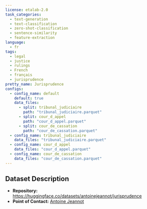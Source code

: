 ```yaml
---
license: etalab-2.0
task_categories:
  - text-generation
  - text-classification
  - zero-shot-classification
  - sentence-similarity
  - feature-extraction
language:
  - fr
tags:
  - legal
  - justice
  - rulings
  - French
  - français
  - jurisprudence
pretty_name: Jurisprudence
configs:
  - config_name: default
    default: true
    data_files:
      - split: tribunal_judiciaire
        path: "tribunal_judiciaire.parquet"
      - split: cour_d_appel
        path: "cour_d_appel.parquet"
      - split: cour_de_cassation
        path: "cour_de_cassation.parquet"
  - config_name: tribunal_judiciaire
    data_files: "tribunal_judiciaire.parquet"
  - config_name: cour_d_appel
    data_files: "cour_d_appel.parquet"
  - config_name: cour_de_cassation
    data_files: "cour_de_cassation.parquet"
---
```

## Dataset Description
 - **Repository:** https://huggingface.co/datasets/antoinejeannot/jurisprudence
 - **Point of Contact:** [Antoine Jeannot](mailto:antoine.jeannot1002@gmail.com)
